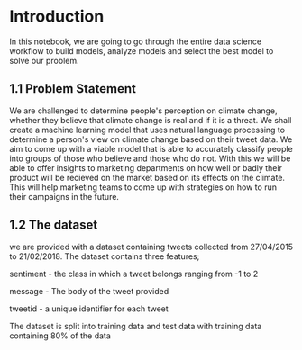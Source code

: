 # Introduction
In this notebook, we are going to go through the entire data science workflow to build models, analyze models and select the best model to solve our problem.

## 1.1 Problem Statement

We are challenged to determine people's perception on climate change, whether they believe that climate change is real and if it is a threat. We shall create a machine learning model that uses natural language processing to determine a person's view on climate change based on their tweet data. We aim to come up with a viable model that is able to accurately classify people into groups of those who believe and those who do not. With this we will be able to offer insights to marketing departments on how well or badly their product will be recieved on the market based on its effects on the climate. This will help marketing teams to come up with strategies on how to run their campaigns in the future.

## 1.2 The dataset

we are provided with a dataset containing tweets collected from 27/04/2015 to 21/02/2018. The dataset contains three features;

sentiment - the class in which a tweet belongs ranging
from -1 to 2

message - The body of the tweet provided

tweetid - a unique identifier for each tweet

The dataset is split into training data and test data with training data containing 80% of the data
